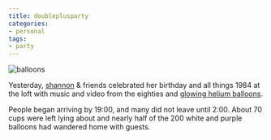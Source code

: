 ```yaml
---
title: doubleplusparty
categories:
- personal
tags:
- party
---
```


![balloons](2008-01-20-doubleplusparty/balloons.jpg)

Yesterday, [shannon][2] & friends celebrated her birthday and all things 1984 at the loft with music and video from the eighties and [glowing helium balloons][3].

People began arriving by 19:00, and many did not leave until 2:00.  About 70 cups were left lying about and nearly half of the 200 white and purple balloons had wandered home with guests.

   [2]: http://www.shannonethomas.com/
   [3]: http://www.instructables.com/id/LED-Floaties/
